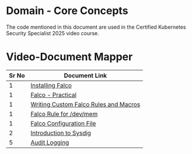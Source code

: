 # Domain - Core Concepts

The code mentioned in this document are used in the Certified Kubernetes Security Specialist 2025 video course.


# Video-Document Mapper

| Sr No | Document Link |
| ------ | ------ |
| 1 | [Installing Falco][PlDa] |
| 1 | [Falco - Practical][PlDb] |
| 1 | [Writing Custom Falco Rules and Macros][PlDc] |
| 1 | [Falco Rule for /dev/mem][PlDd] |
| 1 | [Falco Configuration File][PlDe] |
| 2 | [Introduction to Sysdig][PlDf] |
| 5 | [Audit Logging][PlDg] |




   [PlDa]: <./install-falco.md>
   [PlDb]: <./falco-practical.md>
   [PlDc]: <./writing-falco-rules.md>
   [PlDd]: <./falco-mem-rule.md>   
   [PlDe]: <./falco-config-file.md>   
   [PlDf]: <./sysdig.md>
   [PlDg]: <./audit-log-detailed.md>

